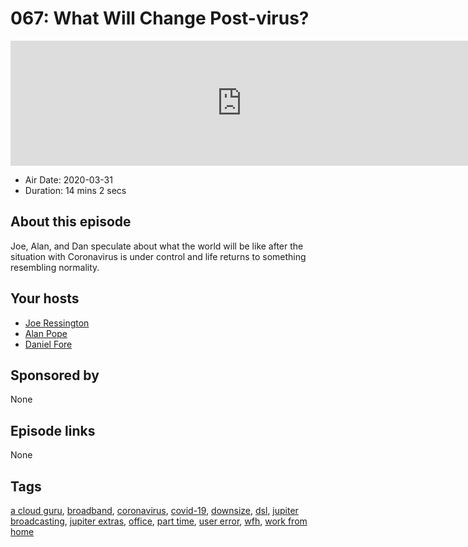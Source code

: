 # 067: What Will Change Post-virus?

<iframe src="https://player.fireside.fm/v2/WTrMvATU+SgHJP2h4?theme=dark" width="740" height="200" frameborder="0" scrolling="no"></iframe>

* Air Date: 2020-03-31
* Duration: 14 mins 2 secs

## About this episode

Joe, Alan, and Dan speculate about what the world will be like after the situation with Coronavirus is under control and life returns to something resembling normality.

## Your hosts
* [Joe Ressington](https://extras.show//hosts/joe)
* [Alan Pope](https://extras.show//guests/popey)
* [Daniel Fore](https://extras.show//guests/danielfore)

## Sponsored by

None



## Episode links

None



## Tags

[a cloud guru](https://extras.show//tags/a%20cloud%20guru), [broadband](https://extras.show//tags/broadband), [coronavirus](https://extras.show//tags/coronavirus), [covid-19](https://extras.show//tags/covid-19), [downsize](https://extras.show//tags/downsize), [dsl](https://extras.show//tags/dsl), [jupiter broadcasting](https://extras.show//tags/jupiter%20broadcasting), [jupiter extras](https://extras.show//tags/jupiter%20extras), [office](https://extras.show//tags/office), [part time](https://extras.show//tags/part%20time), [user error](https://extras.show//tags/user%20error), [wfh](https://extras.show//tags/wfh), [work from home](https://extras.show//tags/work%20from%20home)